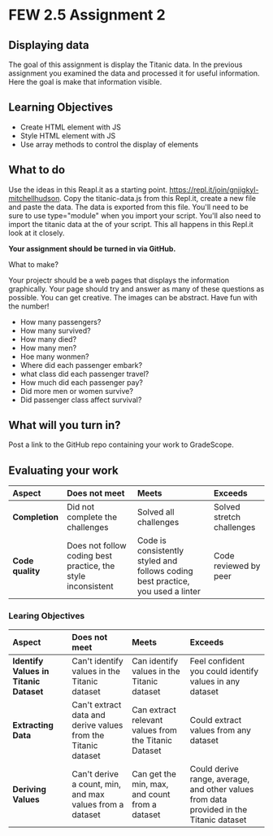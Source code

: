 # FEW 2.5 Assignment 2

## Displaying data

The goal of this assignment is display the Titanic data. In the previous assignment you examined the data and processed it for useful information. Here the goal is make that information visible. 

## Learning Objectives

- Create HTML element with JS
- Style HTML element with JS
- Use array methods to control the display of elements

## What to do

Use the ideas in this Reapl.it as a starting point. https://repl.it/join/gnjigkyl-mitchellhudson. Copy the titanic-data.js from this Repl.it, create a new file and paste the data. The data is exported from this file. You'll need to be sure to use type="module" when you import your script. You'll also need to import the titanic data at the of your script. This all happens in this Repl.it look at it closely. 

**Your assignment should be turned in via GitHub.**

What to make? 

Your projectr should be a web pages that displays the information graphically. Your page should try and answer as many of these questions as possible. You can get creative. The images can be abstract. Have fun with the number! 

- How many passengers? 
- How many survived? 
- How many died? 
- How many men? 
- Hoe many wonmen? 
- Where did each passenger embark? 
- what class did each passenger travel? 
- How much did each passenger pay? 
- Did more men or women survive?
- Did passenger class affect survival? 

## What will you turn in?

Post a link to the GitHub repo containing your work to GradeScope. 

## Evaluating your work

| Aspect | Does not meet | Meets | Exceeds |
|:-------|:--------------|:------|:--------|
| **Completion** | Did not complete the challenges | Solved all challenges | Solved stretch challenges |
| **Code quality** | Does not follow coding best practice, the style inconsistent | Code is consistently styled and follows coding best practice, you used a linter | Code reviewed by peer |

### Learing Objectives 

| Aspect | Does not meet | Meets | Exceeds |
|:-------|:--------------|:------|:--------|
| **Identify Values in Titanic Dataset** | Can't identify values in the Titanic dataset | Can identify values in the Titanic dataset | Feel confident you could identify values in any dataset |
| **Extracting Data** | Can't extract data and derive values from the Titanic dataset | Can extract relevant values from the Titanic Dataset | Could extract values from any dataset |
| **Deriving Values** | Can't derive a count, min, and max values from a dataset| Can get the min, max, and count from a dataset | Could derive range, average, and other values from data provided in the Titanic dataset |